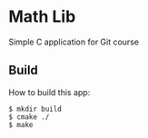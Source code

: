 Math Lib
========

Simple C application for Git course

Build
-----

How to build this app:

    $ mkdir build
    $ cmake ./
    $ make

